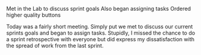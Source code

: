 Met in the Lab to discuss sprint goals
Also began assigning tasks
Ordered higher quality buttons

Today was a fairly short meeting. Simply put we met to discuss our current sprints goals and began to assign tasks. Stupidly, I missed the chance to do a sprint retrospective with everyone but did express my dissatisfaction with the spread of work from the last sprint. 